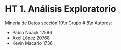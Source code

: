 # HT 1. Análisis Exploratorio
Minería de Datos sección 10\n
Grupo # 8\n
Autores:
- Pablo Noack 17596
- Axel López 20768
- Kevin Macario 1736
